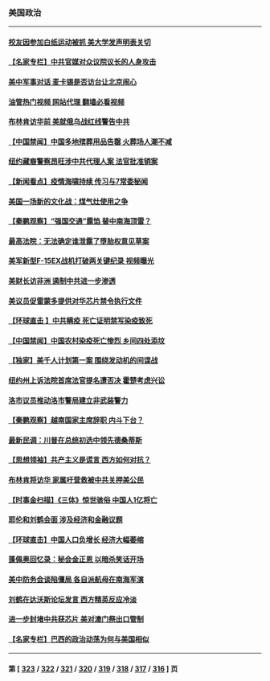 ### 美国政治
---
#### [校友因参加白纸运动被抓 美大学发声明表关切](../../pages/ncid1078159/n13912005.md?01210445) 
#### [【名家专栏】中共官媒对众议院议长的人身攻击](../../pages/ncid1078159/n13911919.md?01210445) 
#### [美中军事对话 麦卡锡是否访台让北京闹心](../../pages/ncid1078159/n13912004.md?01210445) 
#### [油管热门视频 网站代理 翻墙必看视频](http://138.2.39.72:81/youtube.html?epic-marker?01210445)
#### [布林肯访华前 美就俄乌战红线警告中共](../../pages/ncid1078159/n13911991.md?01210445) 
#### [【中国禁闻】中国多地殡葬用品告罄 火葬场人潮不减](../../pages/ncid1078159/n13911240.md?01210445) 
#### [纽约藏裔警察昂旺涉中共代理人案 法官批准销案](../../pages/ncid1078159/n13911484.md?01210445) 
#### [【新闻看点】疫情海啸持续 传习与7常委秘闻](../../pages/ncid1078159/n13911302.md?01210445) 
#### [美国一场新的文化战：煤气灶使用之争](../../pages/ncid1078159/n13911330.md?01210445) 
#### [【秦鹏观察】“强国交通”露馅 替中南海顶雷？](../../pages/ncid1078159/n13911339.md?01210445) 
#### [最高法院：无法确定谁泄露了堕胎权意见草案](../../pages/ncid1078159/n13911262.md?01210445) 
#### [美军新型F-15EX战机打破两关键纪录 视频曝光](../../pages/ncid1078159/n13911211.md?01210445) 
#### [美财长访非洲 遏制中共进一步渗透](../../pages/ncid1078159/n13911106.md?01210445) 
#### [美议员促雷蒙多提供对华芯片禁令执行文件](../../pages/ncid1078159/n13911148.md?01210445) 
#### [【环球直击 】中共瞒疫 死亡证明禁写染疫致死](../../pages/ncid1078159/n13910304.md?01210445) 
#### [【中国禁闻】中国农村染疫死亡惨烈 乡间四处添坟](../../pages/ncid1078159/n13910315.md?01210445) 
#### [【独家】美千人计划第一案 围绕发动机的间谍战](../../pages/ncid1078159/n13910609.md?01210445) 
#### [纽约州上诉法院首席法官提名遭否决 霍楚考虑兴讼](../../pages/ncid1078159/n13910549.md?01210445) 
#### [洛市议员推动洛市警局建立非武装警力](../../pages/ncid1078159/n13910530.md?01210445) 
#### [【秦鹏观察】越南国家主席辞职 内斗下台？](../../pages/ncid1078159/n13910321.md?01210445) 
#### [最新民调：川普在总统初选中领先德桑蒂斯](../../pages/ncid1078159/n13910351.md?01210445) 
#### [【思想领袖】共产主义是谎言 西方如何对抗？](../../pages/ncid1078159/n13879158.md?01210445) 
#### [布林肯将访华 家属吁营救被中共关押美公民](../../pages/ncid1078159/n13910252.md?01210445) 
#### [【时事金扫描】《三体》惊世骇俗 中国人1亿将亡](../../pages/ncid1078159/n13910161.md?01210445) 
#### [耶伦和刘鹤会面 涉及经济和金融议题](../../pages/ncid1078159/n13910139.md?01210445) 
#### [【环球直击】中国人口负增长 经济大幅萎缩](../../pages/ncid1078159/n13909484.md?01210445) 
#### [蓬佩奥回忆录：秘会金正恩 以暗杀笑话开场](../../pages/ncid1078159/n13909550.md?01210445) 
#### [美中防务会谈陷僵局 各自派航母在南海军演](../../pages/ncid1078159/n13909604.md?01210445) 
#### [刘鹤在达沃斯论坛发言 西方精英反应冷淡](../../pages/ncid1078159/n13909504.md?01210445) 
#### [进一步封堵中共获芯片 美对澳门祭出口管制](../../pages/ncid1078159/n13909529.md?01210445) 
#### [【名家专栏】巴西的政治动荡为何与美国相似](../../pages/ncid1078159/n13907665.md?01210445) 

---
#### 第 [ [323](./323.md?01210445) / [322](./322.md?01210445) / [321](./321.md?01210445) / [320](./320.md?01210445) / [319](./319.md?01210445) / [318](./318.md?01210445) / [317](./317.md?01210445) / [316](./316.md?01210445) ] 页
